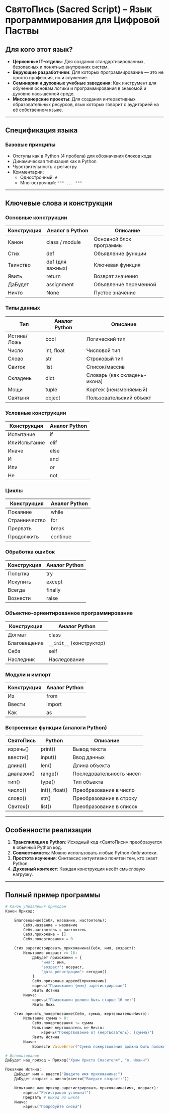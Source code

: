 # СвятоПись (Sacred Script) – Язык программирования для Цифровой Паствы

## Для кого этот язык?

- **Церковные IT-отделы**: Для создания стандартизированных, безопасных и понятных внутренних систем.
- **Верующие разработчики**: Для которых программирование — это не просто профессия, но и служение.
- **Семинарии и духовные учебные заведения**: Как инструмент для обучения основам логики и программирования в знакомой и духовно насыщенной среде.
- **Миссионерские проекты**: Для создания интерактивных образовательных ресурсов, язык которых говорит с аудиторией на её собственном языке.

---

## Спецификация языка

### Базовые принципы

- Отступы как в Python (4 пробела) для обозначения блоков кода
- Динамическая типизация как в Python
- Чувствительность к регистру
- Комментарии:  
  - Однострочный: `#`  
  - Многострочный: `""" ... """`

---

## Ключевые слова и конструкции

### Основные конструкции

| Конструкция | Аналог в Python     | Описание                          |
|-------------|---------------------|-----------------------------------|
| Канон       | class / module      | Основной блок программы           |
| Стих        | def                 | Объявление функции                |
| Таинство    | def (для важных)    | Ключевая функция                  |
| Явить       | return              | Возврат значения                  |
| ДаБудет     | assignment          | Объявление переменной             |
| Ничто       | None                | Пустое значение                   |

### Типы данных

| Тип         | Аналог Python | Описание                             |
|-------------|---------------|--------------------------------------|
| Истина/Ложь | bool          | Логический тип                       |
| Число       | int, float    | Числовой тип                         |
| Слово       | str           | Строковый тип                        |
| Свиток      | list          | Список/массив                        |
| Складень    | dict          | Словарь (как складень-икона)         |
| Мощи        | tuple         | Кортеж (неизменяемый)                |
| Святыня     | object        | Пользовательский объект              |

### Условные конструкции

| Конструкция   | Аналог Python |
|---------------|---------------|
| Испытание     | if            |
| ИлиИспытание  | elif          |
| Иначе         | else          |
| И             | and           |
| Или           | or            |
| Не            | not           |

### Циклы

| Конструкция   | Аналог Python |
|---------------|---------------|
| Покаяние      | while         |
| Странничество | for           |
| Прервать      | break         |
| Продолжить    | continue      |

### Обработка ошибок

| Конструкция | Аналог Python |
|-------------|---------------|
| Попытка     | try           |
| Искупить    | except        |
| Всегда      | finally       |
| Вознести    | raise         |

### Объектно-ориентированное программирование

| Конструкция | Аналог Python          |
|-------------|------------------------|
| Догмат      | class                  |
| Благовещение| `__init__` (конструктор) |
| Себя        | self                   |
| Наследник   | Наследование           |

### Модули и импорт

| Конструкция | Аналог Python |
|-------------|---------------|
| Из          | from          |
| Ввести      | import        |
| Как         | as            |

### Встроенные функции (аналоги Python)

| СвятоПись    | Python          | Описание                  |
|--------------|-----------------|---------------------------|
| изречь()     | print()         | Вывод текста              |
| ввести()     | input()         | Ввод данных               |
| длина()      | len()           | Длина объекта             |
| диапазон()   | range()         | Последовательность чисел  |
| тип()        | type()          | Тип объекта               |
| число()      | int(), float()  | Преобразование в число    |
| слово()      | str()           | Преобразование в строку   |
| Свиток()     | list()          | Преобразование в список   |

---

## Особенности реализации

1. **Транспиляция в Python**: Исходный код «СвятоПиси» преобразуется в обычный Python код.
2. **Совместимость**: Можно использовать любые Python-библиотеки.
3. **Простота изучения**: Синтаксис интуитивно понятен тем, кто знает Python.
4. **Духовный контекст**: Каждая конструкция несёт смысловую нагрузку.

---

## Полный пример программы
```python
# Канон управления приходом
Канон Приход:

    Благовещение(Себя, название, настоятель):
        Себя.название = название
        Себя.настоятель = настоятель
        Себя.прихожане = []
        Себя.пожертвования = 0

    Стих зарегистрировать_прихожанина(Себя, имя, возраст):
        Испытание возраст >= 16:
            ДаБудет прихожанин = {
                "имя": имя,
                "возраст": возраст,
                "дата_регистрации": сегодня()
            }
            Себя.прихожане.append(прихожанин)
            изречь("Прихожанин {имя} зарегистрирован")
            Явить Истина
        Иначе:
            изречь("Прихожанин должен быть старше 16 лет")
            Явить Ложь

    Стих принять_пожертвование(Себя, сумма, жертвователь=Ничто):
        Испытание сумма > 0:
            Себя.пожертвования += сумма
            Испытание жертвователь не Ничто:
                изречь("Пожертвование от {жертвователь}: {сумма}")
            Явить Истина
        Иначе:
            Вознести ValueError("Сумма пожертвования должна быть положительной")

# Использование
ДаБудет наш_приход = Приход("Храм Христа Спасителя", "о. Иоанн")

Покаяние Истина:
    ДаБудет имя = ввести("Введите имя прихожанина:")
    ДаБудет возраст = число(ввести("Введите возраст:"))

    Испытание наш_приход.зарегистрировать_прихожанина(имя, возраст):
        изречь("Регистрация успешна!")
        Прервать # Выход из цикла
    Иначе:
        изречь("Попробуйте снова")
```
